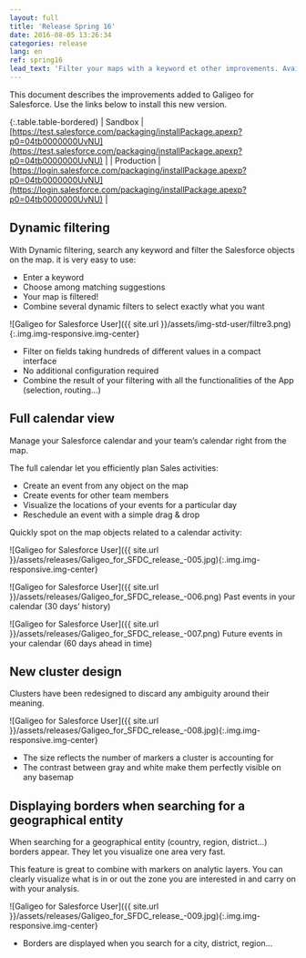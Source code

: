 ```yaml
---
layout: full
title: 'Release Spring 16'
date: 2016-08-05 13:26:34
categories: release
lang: en
ref: spring16
lead_text: 'Filter your maps with a keyword et other improvements. Available now!'
---
```


This document describes the improvements added to Galigeo for Salesforce. Use the links below to install this new version.

{:.table.table-bordered}
| Sandbox  | [https://test.salesforce.com/packaging/installPackage.apexp?p0=04tb0000000UvNU](https://test.salesforce.com/packaging/installPackage.apexp?p0=04tb0000000UvNU) |
| Production  | [https://login.salesforce.com/packaging/installPackage.apexp?p0=04tb0000000UvNU](https://login.salesforce.com/packaging/installPackage.apexp?p0=04tb0000000UvNU) |


## Dynamic filtering

With Dynamic filtering, search any keyword and filter the Salesforce objects on the map.
it is very easy to use:

- Enter a keyword
- Choose among matching suggestions
- Your map is filtered!
- Combine several dynamic filters to select exactly what you want

![Galigeo for Salesforce User]({{ site.url }}/assets/img-std-user/filtre3.png){:.img.img-responsive.img-center}

- Filter on fields taking hundreds of different values in a compact interface
- No additional configuration required
- Combine the result of your filtering with all the functionalities of the App (selection,
routing...)

## Full calendar view

Manage your Salesforce calendar and your team’s calendar right from the map. 

The full calendar let you efficiently plan Sales activities:

- Create an event from any object on the map
- Create events for other team members
- Visualize the locations of your events for a particular day 
- Reschedule an event with a simple drag & drop

Quickly spot on the map objects related to a calendar activity:

![Galigeo for Salesforce User]({{ site.url }}/assets/releases/Galigeo_for_SFDC_release_-005.jpg){:.img.img-responsive.img-center}

![Galigeo for Salesforce User]({{ site.url }}/assets/releases/Galigeo_for_SFDC_release_-006.png) Past events in your calendar (30 days’ history)

![Galigeo for Salesforce User]({{ site.url }}/assets/releases/Galigeo_for_SFDC_release_-007.png) Future events in your calendar (60 days ahead in time)

## New cluster design

Clusters have been redesigned to discard any ambiguity around their meaning.

![Galigeo for Salesforce User]({{ site.url }}/assets/releases/Galigeo_for_SFDC_release_-008.jpg){:.img.img-responsive.img-center}

- The size reflects the number of markers a cluster is accounting for
- The contrast between gray and white make them perfectly visible on any basemap

## Displaying borders when searching for a geographical entity


When searching for a geographical entity (country, region, district...) borders appear. They let you visualize one area very fast.

This feature is great to combine with markers on analytic layers. You can clearly visualize what is in or out the zone you are interested in and carry on with your analysis.

![Galigeo for Salesforce User]({{ site.url }}/assets/releases/Galigeo_for_SFDC_release_-009.jpg){:.img.img-responsive.img-center}

- Borders are displayed when you search for a city, district, region...
